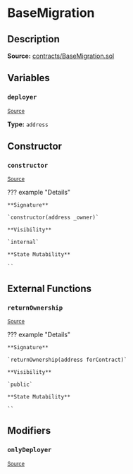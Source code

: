 # BaseMigration

## Description

**Source:** [contracts/BaseMigration.sol](https://github.com/Synthetixio/synthetix/tree/v2.57.1/contracts/BaseMigration.sol)

## Variables

### `deployer`

<sub>[Source](https://github.com/Synthetixio/synthetix/tree/v2.57.1/contracts/BaseMigration.sol#L6)</sub>

**Type:** `address`

## Constructor

### `constructor`

<sub>[Source](https://github.com/Synthetixio/synthetix/tree/v2.57.1/contracts/BaseMigration.sol#L8)</sub>

??? example "Details"

    **Signature**

    `constructor(address _owner)`

    **Visibility**

    `internal`

    **State Mutability**

    ``

## External Functions

### `returnOwnership`

<sub>[Source](https://github.com/Synthetixio/synthetix/tree/v2.57.1/contracts/BaseMigration.sol#L13)</sub>

??? example "Details"

    **Signature**

    `returnOwnership(address forContract)`

    **Visibility**

    `public`

    **State Mutability**

    ``

## Modifiers

### `onlyDeployer`

<sub>[Source](https://github.com/Synthetixio/synthetix/tree/v2.57.1/contracts/BaseMigration.sol#L34)</sub>
